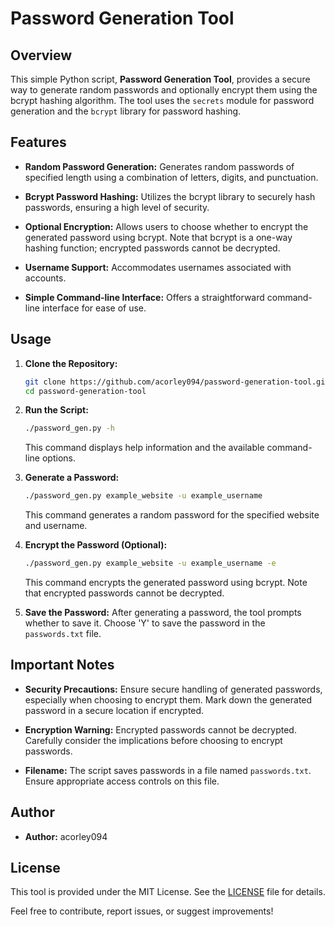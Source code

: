 # Password Generation Tool

## Overview

This simple Python script, **Password Generation Tool**, provides a secure way to generate random passwords and optionally encrypt them using the bcrypt hashing algorithm. The tool uses the `secrets` module for password generation and the `bcrypt` library for password hashing.

## Features

- **Random Password Generation:** Generates random passwords of specified length using a combination of letters, digits, and punctuation.
  
- **Bcrypt Password Hashing:** Utilizes the bcrypt library to securely hash passwords, ensuring a high level of security.

- **Optional Encryption:** Allows users to choose whether to encrypt the generated password using bcrypt. Note that bcrypt is a one-way hashing function; encrypted passwords cannot be decrypted.

- **Username Support:** Accommodates usernames associated with accounts.

- **Simple Command-line Interface:** Offers a straightforward command-line interface for ease of use.

## Usage

1. **Clone the Repository:**
   ```bash
   git clone https://github.com/acorley094/password-generation-tool.git
   cd password-generation-tool
   ```

2. **Run the Script:**
   ```bash
   ./password_gen.py -h
   ```
   This command displays help information and the available command-line options.

3. **Generate a Password:**
   ```bash
   ./password_gen.py example_website -u example_username
   ```
   This command generates a random password for the specified website and username.

4. **Encrypt the Password (Optional):**
   ```bash
   ./password_gen.py example_website -u example_username -e
   ```
   This command encrypts the generated password using bcrypt. Note that encrypted passwords cannot be decrypted.

5. **Save the Password:**
   After generating a password, the tool prompts whether to save it. Choose 'Y' to save the password in the `passwords.txt` file.

## Important Notes

- **Security Precautions:** Ensure secure handling of generated passwords, especially when choosing to encrypt them. Mark down the generated password in a secure location if encrypted.

- **Encryption Warning:** Encrypted passwords cannot be decrypted. Carefully consider the implications before choosing to encrypt passwords.

- **Filename:** The script saves passwords in a file named `passwords.txt`. Ensure appropriate access controls on this file.

## Author

- **Author:** acorley094

## License

This tool is provided under the MIT License. See the [LICENSE](LICENSE) file for details.

Feel free to contribute, report issues, or suggest improvements!
